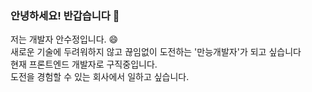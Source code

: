### 안녕하세요! 반갑습니다 👋

저는 개발자 안수정입니다. 😄<br>
새로운 기술에 두려워하지 않고 끊임없이 도전하는 '만능개발자'가 되고 싶습니다<br>
현재 프론트엔드 개발자로 구직중입니다.<br>
도전을 경험할 수 있는 회사에서 일하고 싶습니다.

<!--
**annedec05/annedec05** is a ✨ _special_ ✨ repository because its `README.md` (this file) appears on your GitHub profile.

Here are some ideas to get you started:

- 🔭 I’m currently working on ...
- 🌱 I’m currently learning ...
- 👯 I’m looking to collaborate on ...
- 🤔 I’m looking for help with ...
- 💬 Ask me about ...
- 📫 How to reach me: ...
- 😄 Pronouns: ...
- ⚡ Fun fact: ...
-->
